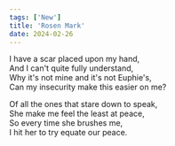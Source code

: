 ```yaml
---
tags: ['New']
title: 'Rosen Mark'
date: 2024-02-26
---
```


I have a scar placed upon my hand,  
And I can't quite fully understand,  
Why it's not mine and it's not Euphie's,  
Can my insecurity make this easier on me?

Of all the ones that stare down to speak,  
She make me feel the least at peace,  
So every time she brushes me,  
I hit her to try equate our peace.  
